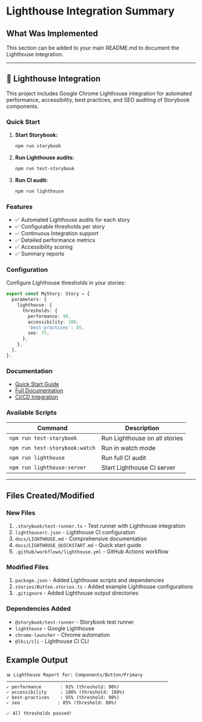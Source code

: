 # Lighthouse Integration Summary

## What Was Implemented

This section can be added to your main README.md to document the Lighthouse integration.

---

## 🔦 Lighthouse Integration

This project includes Google Chrome Lighthouse integration for automated performance, accessibility, best practices, and SEO auditing of Storybook components.

### Quick Start

1. **Start Storybook:**
   ```bash
   npm run storybook
   ```

2. **Run Lighthouse audits:**
   ```bash
   npm run test-storybook
   ```

3. **Run CI audit:**
   ```bash
   npm run lighthouse
   ```

### Features

- ✅ Automated Lighthouse audits for each story
- ✅ Configurable thresholds per story
- ✅ Continuous Integration support
- ✅ Detailed performance metrics
- ✅ Accessibility scoring
- ✅ Summary reports

### Configuration

Configure Lighthouse thresholds in your stories:

```typescript
export const MyStory: Story = {
  parameters: {
    lighthouse: {
      thresholds: {
        performance: 90,
        accessibility: 100,
        'best-practices': 85,
        seo: 75,
      },
    },
  },
};
```

### Documentation

- [Quick Start Guide](./docs/LIGHTHOUSE_QUICKSTART.md)
- [Full Documentation](./docs/LIGHTHOUSE.md)
- [CI/CD Integration](./.github/workflows/lighthouse.yml)

### Available Scripts

| Command | Description |
|---------|-------------|
| `npm run test-storybook` | Run Lighthouse on all stories |
| `npm run test-storybook:watch` | Run in watch mode |
| `npm run lighthouse` | Run full CI audit |
| `npm run lighthouse:server` | Start Lighthouse CI server |

---

## Files Created/Modified

### New Files
1. `.storybook/test-runner.ts` - Test runner with Lighthouse integration
2. `lighthouserc.json` - Lighthouse CI configuration
3. `docs/LIGHTHOUSE.md` - Comprehensive documentation
4. `docs/LIGHTHOUSE_QUICKSTART.md` - Quick start guide
5. `.github/workflows/lighthouse.yml` - GitHub Actions workflow

### Modified Files
1. `package.json` - Added Lighthouse scripts and dependencies
2. `stories/Button.stories.ts` - Added example Lighthouse configurations
3. `.gitignore` - Added Lighthouse output directories

### Dependencies Added
- `@storybook/test-runner` - Storybook test runner
- `lighthouse` - Google Lighthouse
- `chrome-launcher` - Chrome automation
- `@lhci/cli` - Lighthouse CI CLI

## Example Output

```
📊 Lighthouse Report for: Components/Button/Primary
────────────────────────────────────────────────────────────
✓ performance       : 92% (threshold: 90%)
✓ accessibility     : 100% (threshold: 100%)
✓ best-practices    : 95% (threshold: 90%)
✓ seo              : 85% (threshold: 80%)

✅ All thresholds passed!
```
